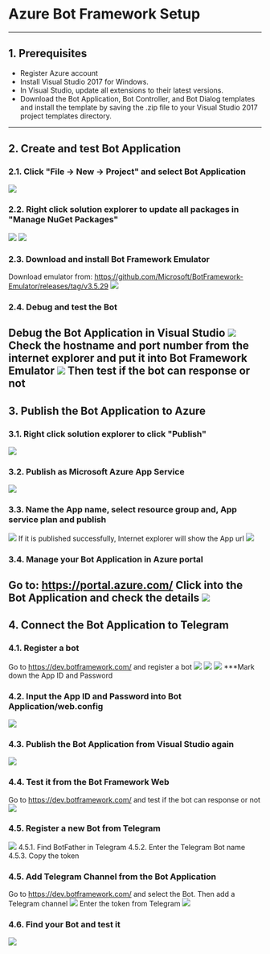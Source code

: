 # Azure Bot Framework Setup
---
## 1. Prerequisites
 - Register Azure account
 - Install Visual Studio 2017 for Windows.
 - In Visual Studio, update all extensions to their latest versions.
 - Download the Bot Application, Bot Controller, and Bot Dialog templates and install the template by saving the .zip file to your Visual Studio 2017 project templates directory.
---
## 2. Create and test Bot Application
### 2.1. Click "File -> New -> Project" and select Bot Application
![](images/create1.png)
### 2.2. Right click solution explorer to update all packages in "Manage NuGet Packages"
![](images/solutionExplore.png)
![](images/create2.png)
### 2.3. Download and install Bot Framework Emulator
Download emulator from: https://github.com/Microsoft/BotFramework-Emulator/releases/tag/v3.5.29
![](images/create3.png)
### 2.4. Debug and test the Bot
Debug the Bot Application in Visual Studio
![](images/create4.png)
Check the hostname and port number from the internet explorer and put it into Bot Framework Emulator
![](images/create5.png)
Then test if the bot can response or not
---
## 3. Publish the Bot Application to Azure
### 3.1. Right click solution explorer to click "Publish"
![](images/solutionExplore.png)
### 3.2. Publish as Microsoft Azure App Service
![](images/publish1.png)
### 3.3. Name the App name, select resource group and, App service plan and publish
![](images/publish2.png)
If it is published successfully, Internet explorer will show the App url
![](images/publish3.png)
### 3.4. Manage your Bot Application in Azure portal
Go to: https://portal.azure.com/
Click into the Bot Application and check the details
![](images/publish4.png)
---
## 4. Connect the Bot Application to Telegram
### 4.1. Register a bot
Go to https://dev.botframework.com/ and register a bot
![](images/connect1.png)
![](images/connect2.png)
![](images/connect3.png)
***Mark down the App ID and Password
### 4.2. Input the App ID and Password into Bot Application/web.config
![](images/connect4.png)
### 4.3. Publish the Bot Application from Visual Studio again
![](images/solutionExplore.png)
### 4.4. Test it from the Bot Framework Web
Go to https://dev.botframework.com/ and test if the bot can response or not
![](images/connect5.png)
### 4.5. Register a new Bot from Telegram
![](images/connect6.png)
4.5.1. Find BotFather in Telegram
4.5.2. Enter the Telegram Bot name
4.5.3. Copy the token
### 4.5. Add Telegram Channel from the Bot Application
Go to https://dev.botframework.com/ and select the Bot. Then add a Telegram channel
![](images/connect7.png)
Enter the token from Telegram
![](images/connect8.png)
### 4.6. Find your Bot and test it
![](images/connect9.png)



